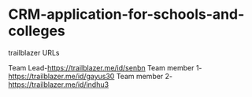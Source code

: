 # CRM-application-for-schools-and-colleges

trailblazer URLs

Team Lead-https://trailblazer.me/id/senbn
Team member 1-https://trailblazer.me/id/gayus30
Team member 2-https://trailblazer.me/id/indhu3
